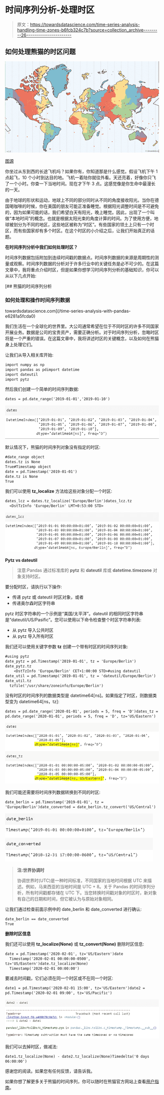 # 时间序列分析-处理时区

> 原文：<https://towardsdatascience.com/time-series-analysis-handling-time-zones-b6fcb324c7b?source=collection_archive---------26----------------------->

## 如何处理熊猫的时区问题

![](img/78665d62d9d83bca011fae07831274ea.png)

[图源](https://www.timeanddate.com/time/map/)

你坐过从东到西的长途飞机吗？如果你有，你知道那是什么感觉。假设飞机下午 1 点起飞，10 个小时到达目的地。飞机一着陆你就往外看。天还亮着，好像你只飞了一个小时。你查一下当地时间。现在才下午 3 点。这感觉像是你生命中最漫长的一天。

由于地球的形状和运动，地球上不同的部分同时从不同的角度接收阳光。当你在德国喝咖啡的时候，你在美国的朋友可能正准备睡觉。根据阳光调整时间是不可避免的，因为如果可能的话，我们希望白天有阳光，晚上睡觉。因此，出现了一个叫做“本地时间”的概念。也就是根据太阳光束的角度计算的时间。为了使用方便，地球被划分为不同的地区，这些地区被称为“时区”。有些国家的领土上只有一个时区，而有些国家却有多个时区。在这个时区的小介绍之后，让我们开始真正的话题。

**在时间序列分析中我们如何处理时区？**

时间序列数据包括附加到连续时间戳的数据点。时间序列数据的来源是周期性的测量或观察。时间序列数据的分析对于许多行业中的关键任务是必不可少的。在这篇文章中，我将重点介绍时区，但是如果你想学习时间序列分析的基础知识，你可以从以下几点开始:

[](/time-series-analysis-with-pandas-e6281a5fcda0) [## 熊猫的时间序列分析

### 如何处理和操作时间序列数据

towardsdatascience.com](/time-series-analysis-with-pandas-e6281a5fcda0) 

我们生活在一个全球化的世界里。大公司通常希望在位于不同时区的许多不同国家开展业务。数据是公司的宝贵资产，需要正确分析。对于时间序列分析，忽略时区将是一个严重的错误。在这篇文章中，我将讲述时区的关键概念，以及如何在熊猫身上处理它们。

让我们从导入相关库开始:

```
import numpy as np
import pandas as pdimport datetime
import dateutil
import pytz
```

然后我们创建一个简单的时间序列数据:

```
dates = pd.date_range('2019-01-01','2019-01-10')
```

![](img/6f2cd5bb35f297399a17655862b605e7.png)

默认情况下，熊猫的时间序列对象没有指定的时区:

```
#date_range object
dates.tz is None
True#Timestamp object
date = pd.Timestamp('2019-01-01')
date.tz is None
True
```

我们可以使用 **tz_localize** 方法给这些对象分配一个时区:

```
dates_lcz = dates.tz_localize('Europe/Berlin')dates_lcz.tz
  <DstTzInfo 'Europe/Berlin' LMT+0:53:00 STD>
```

![](img/1dec0959e687cc80facf16d949a2a5ec.png)

**Pytz vs dateutil**

> 注意:Pandas 通过标准库的 **pytz** 和 **dateutil** 库或 **datetime.timezone** 对象支持时区。

要分配时区，请执行以下操作:

*   传递 pytz 或 dateutil 时区对象，或者
*   传递奥尔森时区字符串

pytz 时区字符串的一个示例是“美国/太平洋”。dateutil 的相同时区字符串是“dateutil/US/Pasific”。您可以使用以下命令检查整个时区字符串列表:

*   从 pytz 导入公共时区
*   从 pytz 导入所有时区

我们还可以使用关键字参数 **tz** 创建一个带有时区的时间序列对象:

```
#using pytz
date_pytz = pd.Timestamp('2019-01-01', tz = 'Europe/Berlin')
date_pytz.tz
    <DstTzInfo 'Europe/Berlin' CET+1:00:00 STD>#using dateutil
date_util = pd.Timestamp('2019-01-01', tz = 'dateutil/Europe/Berlin')
date_util.tz
  tzfile('/usr/share/zoneinfo/Europe/Berlin')
```

没有时区的时间序列的数据类型是 datetime64[ns]。如果指定了时区，则数据类型变为 datetime64[ns，tz]:

```
dates = pd.date_range('2020-01-01', periods = 5, freq = 'D')dates_tz = pd.date_range('2020-01-01', periods = 5, freq = 'D', tz='US/Eastern')
```

![](img/0d66343240ec9996098798f5bf2871a1.png)

我们可能还需要将时间序列数据转换到不同的时区:

```
date_berlin = pd.Timestamp('2019-01-01', tz = 'Europe/Berlin')date_converted = date_berlin.tz_convert('US/Central')
```

![](img/18c2f56f669dfb63c13de8c02d48531c.png)

> **注:世界协调时**
> 
> 协调世界时(UTC)是一种时间标准，不同国家的当地时间根据 UTC 来描述。例如，马来西亚的当地时间是 UTC + 8。关于 Pandas 的时间序列分析，所有时间戳都存储在 UTC 下。当您转换时间戳对象的时区时，新对象有自己的日期和时间，但它被认为与原始对象相同。

让我们通过检查前面示例中的 date_berlin 和 date_converted 进行确认:

```
date_berlin == date_converted
True
```

**删除时区信息**

我们还可以使用 **tz_localize(None)** 或 **tz_convert(None)** 删除时区信息:

```
date = pd.Timestamp('2020-02-01', tz='US/Eastern')date
  Timestamp('2020-02-01 00:00:00-0500', tz='US/Eastern')date.tz_localize(None)
  Timestamp('2020-02-01 00:00:00')
```

要减去时间戳，它们必须在同一个时区或不在同一个时区:

```
date1 = pd.Timestamp('2020-02-01 15:00', tz='US/Eastern')date2 = pd.Timestamp('2020-02-01 09:00', tz='US/Pacific')
```

![](img/ad91e7685b83a92ef4d7513259b7ee46.png)

我们可以去掉时区，做减法:

```
date1.tz_localize(None) - date2.tz_localize(None)Timedelta('0 days 06:00:00')
```

感谢您的阅读。如果您有任何反馈，请告诉我。

如果你想了解更多关于熊猫的时间序列，你可以随时在熊猫官方网站上查看[用户指南](https://pandas.pydata.org/pandas-docs/stable/user_guide/timeseries.html)。
